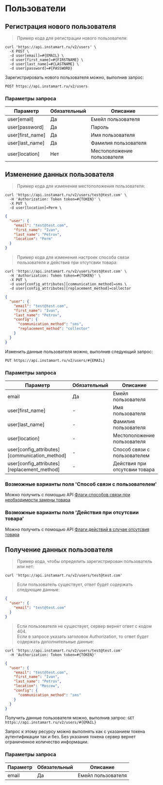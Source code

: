 # Пользователи

## Регистрация нового пользователя

> Пример кода для регистрации нового пользователя:

```shell
curl 'https://api.instamart.ru/v2/users' \
  -X POST \
  -d user[email]=#{EMAIL} \
  -d user[first_name]=#{FIRSTNAME} \
  -d user[last_name]=#{LASTNAME} \
  -d user[password]=#{PASSWORD}
```

Зарегистрировать нового пользователя можно, выполнив запрос:

`POST https://api.instamart.ru/v2/users`

### Параметры запроса

Параметр | Обязательный | Описание
--------- | ------- | -----------
user[email] | Да | Емейл пользователя
user[password] | Да | Пароль
user[first_name] | Да | Имя пользователя
user[last_name] | Да | Фамилия пользователя
user[location] | Нет | Местоположение пользователя

## Изменение данных пользователя

> Пример кода для изменения местоположения пользователя:

```shell
curl 'https://api.instamart.ru/v2/users/test@test.com' \
  -H 'Authorization: Token token=#{TOKEN}' \
  -X PUT \
  -d user[location]=Perm \
```

```json
{
  "user": {
    "email": "test@test.com",
    "first_name": "Ivan",
    "last_name": "Petrov",
    "location": "Perm"
  }
}
```

> Пример кода для изменения настроек способа связи пользователя и действия при отсутсвии товара:

```shell
curl 'https://api.instamart.ru/v2/users/test@test.com' \
  -H 'Authorization: Token token=#{TOKEN}' \
  -X PUT \
  -d user[config_attributes][communication_method]=sms \
  -d user[config_attributes][replacement_method]=collector
```

```json
{
  "user": {
    "email": "test@test.com",
    "first_name": "Ivan",
    "last_name": "Petrov",
    "config": {
      "communication_method": "sms",
      "replacement_method": "collector"
    }
  }
}
```

Изменить данные пользоватeля можно, выполнив следующий запрос:

`PUT https://api.instamart.ru/v2/users/#{EMAIL}`

### Параметры запроса

Параметр | Обязательный | Описание
--------- | ------- | -----------
email | Да | Емейл пользователя
user[first_name] | - | Имя пользователя
user[last_name] | - | Фамилия пользователя
user[location] | - | Местоположение пользователя
user[config_attributes][communication_method] | - | Способ связи с пользователем
user[config_attributes][replacement_method] | - | Действия при отсутсвии товара

### Возможные варианты поля 'Способ связи с пользователем'

Можно получить с помощью API [Флаги способов связи при необходимости замены товара](#flaghi-sposobov-sviazi-pri-nieobkhodimosti-zamieny-tovara)

### Возможные варианты поля 'Действия при отсутсвии товара'

Можно получить с помощью API [Флаги действий в случае отсутсвия товара](#flaghi-dieistvii-v-sluchaie-otsutsviia-tovara)

## Получение данных пользователя

> Пример кода, чтобы определить зарегистрирован пользователь или нет:

```shell
curl 'https://api.instamart.ru/v2/users/test@test.com'
```
> Если пользователь существует, ответ будет содержать следующие данные:

```json
{
  "user": {
    "email": "test@test.com"
  }
}
```

> Если пользователя не существует, сервер вернет ответ с кодом 404.<br>Если в запросе указать заголовок Authorization, то ответ будет содержать дополнительные данные:

```shell
curl 'https://api.instamart.ru/v2/users/test@test.com'
  -H 'Authorization: Token token=#{TOKEN}'
```

```json
{
  "user": {
    "email": "test@test.com",
    "first_name": "Ivan",
    "last_name": "Petrov",
    "location": "Moscow",
    "config": {
      "communication_method": "sms"
    }
  }
}
```

Получить данные пользователя можно, выполнив запрос:
`GET https://api.instamart.ru/v2/users/#{EMAIL}`

Запрос к этому ресурсу можно выполнять как с указанием токена аутентификации так и без. Без указания токена сервер вернет ограниченное количество информации.

### Параметры запроса

Параметр | Обязательный | Описание
--------- | ------- | -----------
email | Да | Емейл пользователя
